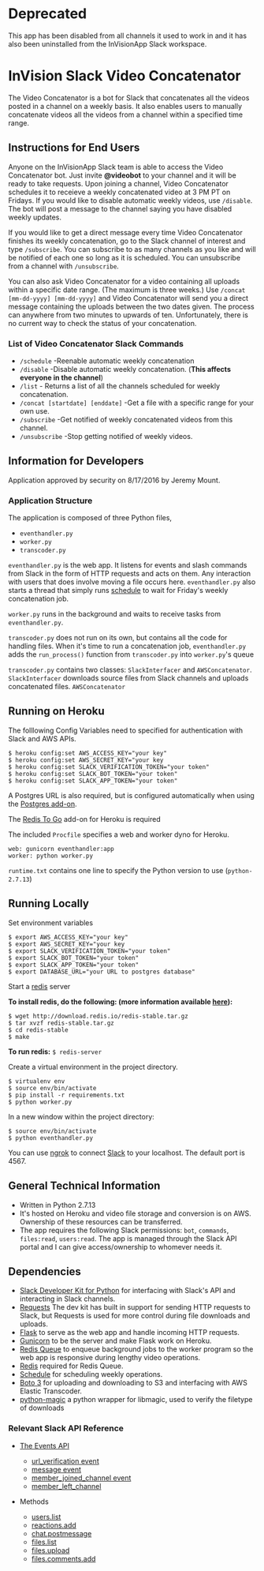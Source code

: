 # Deprecated
This app has been disabled from all channels it used to work in and it has also been uninstalled from the InVisionApp Slack workspace.

# InVision Slack Video Concatenator

The Video Concatenator is a bot for Slack that concatenates all the videos posted in a channel on a weekly basis. It also enables users to manually concatenate videos all the videos from a channel within a specified time range.

## Instructions for End Users
Anyone on the InVisionApp Slack team is able to access the Video Concatenator bot. Just invite __@videobot__ to your channel and it will be ready to take requests. Upon joining a channel, Video Concatenator schedules it to receieve a weekly concatenated video at 3 PM PT on Fridays. If you would like to disable automatic weekly videos, use `/disable`. The bot will post a message to the channel saying you have disabled weekly updates.

If you would like to get a direct message every time Video Concatenator finishes its weekly concatenation, go to the Slack channel of interest and type `/subscribe`. You can subscribe to as many channels as you like and will be notified of each one so long as it is scheduled. You can unsubscribe from a channel with `/unsubscribe`.

You can also ask Video Concatenator for a video containing all uploads within a specific date range. (The maximum is three weeks.) Use `/concat [mm-dd-yyyy] [mm-dd-yyyy]` and Video Concatenator will send you a direct message containing the uploads between the two dates given. The process can anywhere from two minutes to upwards of ten. Unfortunately, there is no current way to check the status of your concatenation.
### List of Video Concatenator Slack Commands
* `/schedule` -Reenable automatic weekly concatenation
* `/disable` -Disable automatic weekly concatenation. (**This affects everyone in the channel**)
* `/list` - Returns a list of all the channels scheduled for weekly concatenation.
* `/concat [startdate] [enddate]` -Get a file with a specific range for your own use.
* `/subscribe` -Get notified of weekly concatenated videos from this channel.
* `/unsubscribe` -Stop getting notified of weekly videos.

## Information for Developers

Application approved by security on 8/17/2016 by Jeremy Mount.

### Application Structure
The application is composed of three Python files,
* `eventhandler.py`
* `worker.py`
* `transcoder.py`

`eventhandler.py` is the web app. It listens for events and slash commands from Slack in the form of HTTP requests and acts on them. Any interaction with users that does involve moving a file occurs here. `eventhandler.py` also starts a thread that simply runs [schedule](https://schedule.readthedocs.io/en/stable/) to wait for Friday's weekly concatenation job.

`worker.py` runs in the background and waits to receive tasks from `eventhandler.py`.

`transcoder.py` does not run on its own, but contains all the code for handling files. When it's time to run a concatenation job, `eventhandler.py` adds the `run_process()` function from `transcoder.py` into `worker.py`'s queue

`transcoder.py` contains two classes: `SlackInterfacer` and `AWSConcatenator`. `SlackInterfacer` downloads source files from Slack channels and uploads concatenated files. `AWSConcatenator` 

## Running on Heroku
The folllowing Config Variables need to specified for authentication with Slack and AWS APIs.
```
$ heroku config:set AWS_ACCESS_KEY="your key"
$ heroku config:set AWS_SECRET_KEY="your key
$ heroku config:set SLACK_VERIFICATION_TOKEN="your token"
$ heroku config:set SLACK_BOT_TOKEN="your token"
$ heroku config:set SLACK_APP_TOKEN="your token"
```
A Postgres URL is also required, but is configured automatically when using the [Postgres add-on](https://www.heroku.com/postgres).

The [Redis To Go](https://elements.heroku.com/addons/redistogo) add-on for Heroku is required

The included `Procfile` specifies a web and worker dyno for Heroku.
```
web: gunicorn eventhandler:app
worker: python worker.py
```
`runtime.txt` contains one line to specify the Python version to use (`python-2.7.13`)
## Running Locally
Set environment variables
```
$ export AWS_ACCESS_KEY="your key"
$ export AWS_SECRET_KEY="your key
$ export SLACK_VERIFICATION_TOKEN="your token"
$ export SLACK_BOT_TOKEN="your token"
$ export SLACK_APP_TOKEN="your token"
$ export DATABASE_URL="your URL to postgres database"
```
Start a [redis](https://redis.io/topics/quickstart) server

__To install redis, do the following: (more information available [here](https://redis.io/topics/quickstart)):__
```
$ wget http://download.redis.io/redis-stable.tar.gz
$ tar xvzf redis-stable.tar.gz
$ cd redis-stable
$ make
```
__To run redis:__ `$ redis-server`

Create a virtual environment in the project directory.
```
$ virtualenv env
$ source env/bin/activate
$ pip install -r requirements.txt
$ python worker.py
```
In a new window within the project directory:
```
$ source env/bin/activate
$ python eventhandler.py
```
You can use [ngrok](https://ngrok.com/) to connect [Slack](https://api.slack.com/) to your localhost. The default port is 4567.

## General Technical Information
* Written in Python 2.7.13
* It's hosted on Heroku and video file storage and conversion is on AWS. Ownership of these resources can be transferred.
* The app requires the following Slack permissions: `bot`, `commands`, `files:read`, `users:read`. The app is managed through the Slack API portal and I can give access/ownership to whomever needs it.

## Dependencies
* [Slack Developer Kit for Python](https://github.com/slackapi/python-slackclient) for interfacing with Slack's API and interacting in Slack channels.
* [Requests](http://docs.python-requests.org/en/master/) The dev kit has built in support for sending HTTP requests to Slack, but Requests is used for more control during file downloads and uploads.
* [Flask](http://flask.pocoo.org/) to serve as the web app and handle incoming HTTP requests.
* [Gunicorn](http://gunicorn.org/) to be the server and make Flask work on Heroku.
* [Redis Queue](http://python-rq.org/) to enqueue background jobs to the worker program so the web app is responsive during lengthy video operations.
* [Redis](https://redis.io/) required for Redis Queue.
* [Schedule](https://schedule.readthedocs.io/en/stable/) for scheduling weekly operations.
* [Boto 3](https://github.com/boto/boto3-sample) for uploading and downloading to S3 and interfacing with AWS Elastic Transcoder.
* [python-magic](https://github.com/ahupp/python-magic) a python wrapper for libmagic, used to verify the filetype of downloads

### Relevant Slack API Reference

* [The Events API](https://api.slack.com/events-api)
	* [url_verification event](https://api.slack.com/events/url_verification)
	* [message event](https://api.slack.com/events/message)
	* [member_joined_channel event](https://api.slack.com/events/member_joined_channel)
	* [member_left_channel](https://api.slack.com/events/member_left_channel)

* Methods
  * [users.list](https://api.slack.com/methods/users.list)
  * [reactions.add](https://api.slack.com/methods/reactions.add)
  * [chat.postmessage](https://api.slack.com/methods/chat.postMessage)
  * [files.list](https://api.slack.com/methods/files.list)
  * [files.upload](https://api.slack.com/methods/files.upload)
  * [files.comments.add](https://api.slack.com/methods/files.comments.add)
